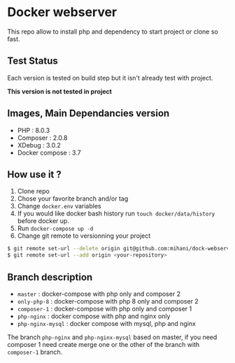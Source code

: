 # Docker webserver

This repo allow to install php and dependency to start project or clone so fast.

## Test Status

Each version is tested on build step but it isn't already test with project.

**This version is not tested in project**

## Images, Main Dependancies version

* PHP : 8.0.3
* Composer : 2.0.8
* XDebug : 3.0.2
* Docker compose : 3.7

## How use it ?

1. Clone repo
1. Chose your favorite branch and/or tag
1. Change `docker.env` variables
1. If you would like docker bash history run `touch docker/data/history` before docker up.
1. Run `docker-compose up -d`
1. Change git remote to versionning your project
```bash
$ git remote set-url --delete origin git@github.com:mihani/dock-webserv.git
$ git remote set-url --add origin <your-repository> 
```

## Branch description

* `master` : docker-compose with php only and composer 2
* `only-php-8` : docker-compose with php 8 only and composer 2
* `composer-1` : docker-compose with php only and composer 1
* `php-nginx` : docker compose with php and nginx only
* `php-nginx-mysql` : docker compose with mysql, php and nginx

The branch `php-nginx` and `php-nginx-mysql` based on master, if you need composer 1 need create merge one or the other of the branch with `composer-1` branch.
